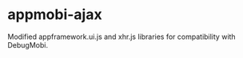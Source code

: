 appmobi-ajax
============

Modified appframework.ui.js and xhr.js libraries for compatibility with DebugMobi.
